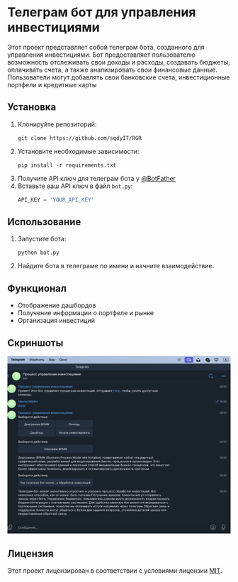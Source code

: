 # Телеграм бот для управления инвестициями

Этот проект представляет собой телеграм бота, созданного для управления инвестициями. Бот предоставляет пользователю возможность отслеживать свои доходы и расходы, создавать бюджеты, оплачивать счета, а также анализировать свои финансовые данные. Пользователи могут добавлять свои банковские счета, инвестиционные портфели и кредитные карты

## Установка
1. Клонируйте репозиторий: 
   ```
   git clone https://github.com/sqdyIT/RGR
   ```
2. Установите необходимые зависимости:
   ```
   pip install -r requirements.txt
   ```
3. Получите API ключ для телеграм бота у [@BotFather](https://t.me/BotFather)
4. Вставьте ваш API ключ в файл `bot.py`:
   ```python
   API_KEY = 'YOUR_API_KEY'
   ```

## Использование
1. Запустите бота:
   ```
   python bot.py
   ```
2. Найдите бота в телеграме по имени и начните взаимодействие.

## Функционал
- Отображение дашбордов
- Получение информации о портфеле и рынке
- Организация инвестиций

## Скриншоты
![Пример работы бота](Пример.jpg)

## Лицензия
Этот проект лицензирован в соответствии с условиями лицензии [MIT](LICENSE).
